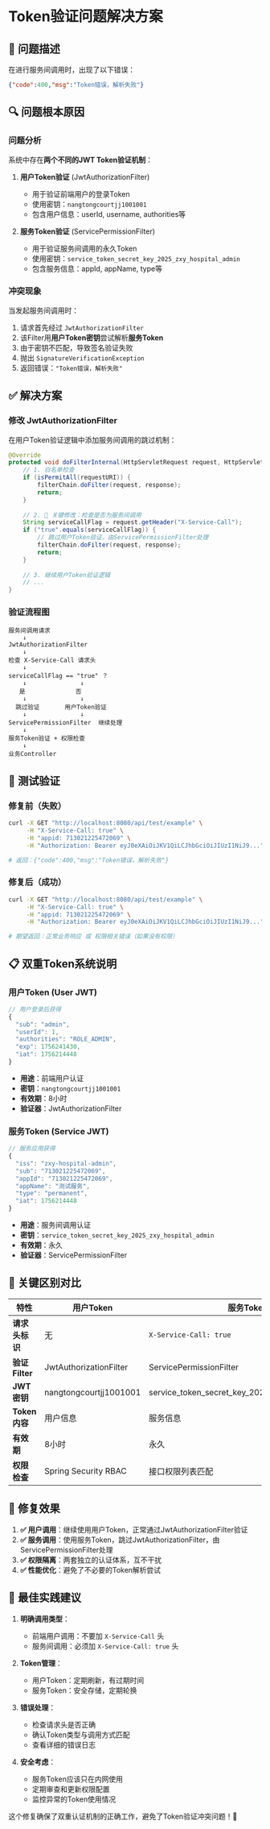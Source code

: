 # Token验证问题解决方案

## 🚨 问题描述

在进行服务间调用时，出现了以下错误：
```json
{"code":400,"msg":"Token错误，解析失败"}
```

## 🔍 问题根本原因

### 问题分析
系统中存在**两个不同的JWT Token验证机制**：

1. **用户Token验证** (JwtAuthorizationFilter)
   - 用于验证前端用户的登录Token
   - 使用密钥：`nangtongcourtjj1001001`
   - 包含用户信息：userId, username, authorities等

2. **服务Token验证** (ServicePermissionFilter)
   - 用于验证服务间调用的永久Token
   - 使用密钥：`service_token_secret_key_2025_zxy_hospital_admin`
   - 包含服务信息：appId, appName, type等

### 冲突现象
当发起服务间调用时：
1. 请求首先经过 `JwtAuthorizationFilter`
2. 该Filter用**用户Token密钥**尝试解析**服务Token**
3. 由于密钥不匹配，导致签名验证失败
4. 抛出 `SignatureVerificationException`
5. 返回错误：`"Token错误，解析失败"`

## ✅ 解决方案

### 修改 JwtAuthorizationFilter
在用户Token验证逻辑中添加服务间调用的跳过机制：

```java
@Override
protected void doFilterInternal(HttpServletRequest request, HttpServletResponse response, FilterChain filterChain) {
    // 1. 白名单检查
    if (isPermitAll(requestURI)) {
        filterChain.doFilter(request, response);
        return;
    }
    
    // 2. 🔑 关键修改：检查是否为服务间调用
    String serviceCallFlag = request.getHeader("X-Service-Call");
    if ("true".equals(serviceCallFlag)) {
        // 跳过用户Token验证，由ServicePermissionFilter处理
        filterChain.doFilter(request, response);
        return;
    }
    
    // 3. 继续用户Token验证逻辑
    // ...
}
```

### 验证流程图
```
服务间调用请求
    ↓
JwtAuthorizationFilter
    ↓
检查 X-Service-Call 请求头
    ↓
serviceCallFlag == "true" ？
    ↓               ↓
   是              否
    ↓               ↓
  跳过验证       用户Token验证
    ↓               ↓
ServicePermissionFilter  继续处理
    ↓
服务Token验证 + 权限检查
    ↓
业务Controller
```

## 🎯 测试验证

### 修复前（失败）
```bash
curl -X GET "http://localhost:8080/api/test/example" \
     -H "X-Service-Call: true" \
     -H "appid: 713021225472069" \
     -H "Authorization: Bearer eyJ0eXAiOiJKV1QiLCJhbGciOiJIUzI1NiJ9..."

# 返回：{"code":400,"msg":"Token错误，解析失败"}
```

### 修复后（成功）
```bash
curl -X GET "http://localhost:8080/api/test/example" \
     -H "X-Service-Call: true" \
     -H "appid: 713021225472069" \
     -H "Authorization: Bearer eyJ0eXAiOiJKV1QiLCJhbGciOiJIUzI1NiJ9..."

# 期望返回：正常业务响应 或 权限相关错误（如果没有权限）
```

## 📋 双重Token系统说明

### 用户Token (User JWT)
```javascript
// 用户登录后获得
{
  "sub": "admin",
  "userId": 1,
  "authorities": "ROLE_ADMIN",
  "exp": 1756241430,
  "iat": 1756214448
}
```
- **用途**：前端用户认证
- **密钥**：`nangtongcourtjj1001001`
- **有效期**：8小时
- **验证器**：JwtAuthorizationFilter

### 服务Token (Service JWT)
```javascript
// 服务应用获得
{
  "iss": "zxy-hospital-admin",
  "sub": "713021225472069",
  "appId": "713021225472069",
  "appName": "测试服务",
  "type": "permanent",
  "iat": 1756214448
}
```
- **用途**：服务间调用认证
- **密钥**：`service_token_secret_key_2025_zxy_hospital_admin`
- **有效期**：永久
- **验证器**：ServicePermissionFilter

## 🔧 关键区别对比

| 特性 | 用户Token | 服务Token |
|------|-----------|-----------|
| **请求头标识** | 无 | `X-Service-Call: true` |
| **验证Filter** | JwtAuthorizationFilter | ServicePermissionFilter |
| **JWT密钥** | nangtongcourtjj1001001 | service_token_secret_key_2025_zxy_hospital_admin |
| **Token内容** | 用户信息 | 服务信息 |
| **有效期** | 8小时 | 永久 |
| **权限检查** | Spring Security RBAC | 接口权限列表匹配 |

## 🎉 修复效果

1. **✅ 用户调用**：继续使用用户Token，正常通过JwtAuthorizationFilter验证
2. **✅ 服务调用**：使用服务Token，跳过JwtAuthorizationFilter，由ServicePermissionFilter处理
3. **✅ 权限隔离**：两套独立的认证体系，互不干扰
4. **✅ 性能优化**：避免了不必要的Token解析尝试

## 🚀 最佳实践建议

1. **明确调用类型**：
   - 前端用户调用：不要加 `X-Service-Call` 头
   - 服务间调用：必须加 `X-Service-Call: true` 头

2. **Token管理**：
   - 用户Token：定期刷新，有过期时间
   - 服务Token：安全存储，定期轮换

3. **错误处理**：
   - 检查请求头是否正确
   - 确认Token类型与调用方式匹配
   - 查看详细的错误日志

4. **安全考虑**：
   - 服务Token应该只在内网使用
   - 定期审查和更新权限配置
   - 监控异常的Token使用情况

这个修复确保了双重认证机制的正确工作，避免了Token验证冲突问题！🎯
